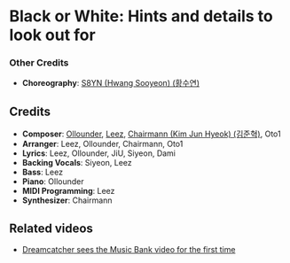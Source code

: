 # Black or White: Hints and details to look out for

### Other Credits

* **Choreography**: [S8YN (Hwang Sooyeon) (황수연)](https://kpop.fandom.com/wiki/Hwang_Sooyeon)

## Credits

* **Composer**: [Ollounder](https://www.discogs.com/artist/6450665-Ollounder), [Leez](https://www.discogs.com/artist/6450670-Leez-2), [Chairmann (Kim Jun Hyeok) (김준혁)](https://www.discogs.com/artist/7413971-Chairmann), Oto1
* **Arranger**: Leez, Ollounder, Chairmann, Oto1
* **Lyrics**: Leez, Ollounder, JiU, Siyeon, Dami
* **Backing Vocals**: Siyeon, Leez
* **Bass**: Leez
* **Piano**: Ollounder
* **MIDI Programming**: Leez
* **Synthesizer**: Chairmann

## Related videos

* [Dreamcatcher sees the Music Bank video for the first time](https://www.youtube.com/watch?v=PLqw7b6KQMM&t=220s)

